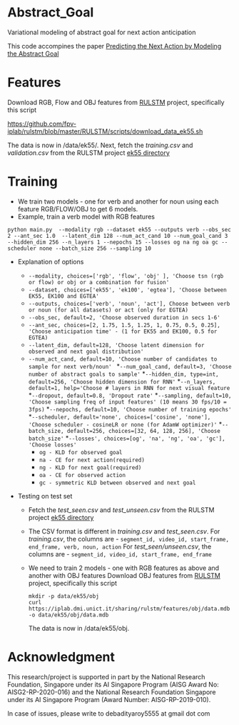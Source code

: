 # Abstract_Goal
Variational modeling of abstract goal for next action anticipation

This code accompines the paper [Predicting the Next Action by Modeling the Abstract Goal](https://arxiv.org/abs/2209.05044)

# Features

  Download RGB, Flow and OBJ features from [RULSTM](https://github.com/fpv-iplab/rulstm) project, specifically this script

  https://github.com/fpv-iplab/rulstm/blob/master/RULSTM/scripts/download_data_ek55.sh


  The data is now in <pwd>/data/ek55/<rgb><flow><obj>. Next, fetch the *training.csv* and *validation.csv* from the RULSTM project [ek55 directory](https://github.com/fpv-iplab/rulstm/tree/master/RULSTM/data/ek55)

# Training
  * We train two models - one for verb and another for noun using each feature RGB/FLOW/OBJ to get 6 models.
  * Example, train a verb model with RGB features
  
  ``` python main.py  --modality rgb --dataset ek55 --outputs verb --obs_sec 2 --ant_sec 1.0  --latent_dim 128 --num_act_cand 10 --num_goal_cand 3  --hidden_dim 256 --n_layers 1 --nepochs 15 --losses og na ng oa gc --scheduler none --batch_size 256 --sampling 10 ```
  * Explanation of options
    * ```--modality, choices=['rgb', 'flow', 'obj' ], 'Choose tsn (rgb or flow) or obj or a combination for fusion' ```
    * ```--dataset, choices=['ek55', 'ek100', 'egtea'], 'Choose between EK55, EK100 and EGTEA' ```
    * ```--outputs, choices=['verb', 'noun', 'act'], Choose between verb or noun (for all datasets) or act (only for EGTEA)```
    * ```--obs_sec, default=2, 'Choose observed duration in secs 1-6'```
    * ```--ant_sec, choices=[2, 1.75, 1.5, 1.25, 1, 0.75, 0.5, 0.25], 'Choose anticipation time' - (1 for EK55 and EK100, 0.5 for EGTEA)```
    * ```--latent_dim, default=128, 'Choose latent dimension for observed and next goal distribution'```
    * ```--num_act_cand, default=10, 'Choose number of candidates to sample for next verb/noun' ```
    *```--num_goal_cand, default=3, 'Choose number of abstract goals to sample'```
    *```--hidden_dim, type=int, default=256, 'Choose hidden dimension for RNN'```
    *```--n_layers, default=1, help='Choose # layers in RNN for next visual feature```
    *```--dropout, default=0.8, 'Dropout rate'```
    *```--sampling, default=10, 'Choose sampling freq of input features' (10 means 30 fps/10 = 3fps)```
    *```--nepochs, default=10, 'Choose number of training epochs'```
    *```--scheduler, default='none', choices=['cosine', 'none'], 'Choose scheduler - cosineLR or none (for AdamW optimizer)'```
    *```--batch_size, default=256, choices=[32, 64, 128, 256], 'Choose batch_size'```
    *```--losses', choices=[og', 'na', 'ng', 'oa', 'gc'], 'Choose losses'``` 
      * ```og - KLD for observed goal```
      * ```na - CE for next action(required)```
      * ```ng - KLD for next goal(required)```
      * ```oa - CE for observed action```
      * ```gc - symmetric KLD between observed and next goal```



* Testing on test set
  
  * Fetch the *test_seen.csv* and *test_unseen.csv* from the RULSTM project [ek55 directory](https://github.com/fpv-iplab/rulstm/tree/master/RULSTM/data/ek55)
  
  * The CSV format is different in *training.csv* and *test_seen.csv*. For *training.csv*, the columns are - ```segment_id, video_id, start_frame, end_frame, verb, noun, action``` For *test_seen/unseen.csv*, the columns are - ```segment_id, video_id, start_frame, end_frame```
  
  * We need to train 2 models - one with RGB features as above and another with OBJ features
    Download OBJ features from [RULSTM](https://github.com/fpv-iplab/rulstm) project, specifically this script
    ```
    mkdir -p data/ek55/obj
    curl https://iplab.dmi.unict.it/sharing/rulstm/features/obj/data.mdb -o data/ek55/obj/data.mdb
    ```
    The data is now in <pwd>/data/ek55/obj. 




# Acknowledgment

This research/project is supported in part by the National Research Foundation, Singapore under its AI Singapore Program (AISG Award No: AISG2-RP-2020-016) and the National Research Foundation Singapore under its AI Singapore Program (Award Number: AISG-RP-2019-010).

  
In case of issues, please write to debadityaroy5555 at gmail dot com
